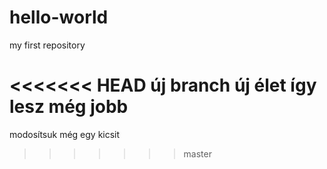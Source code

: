 # hello-world
my first repository

<<<<<<< HEAD
új branch új élet
így lesz még jobb
=======
modosítsuk még egy kicsit
>>>>>>> master
